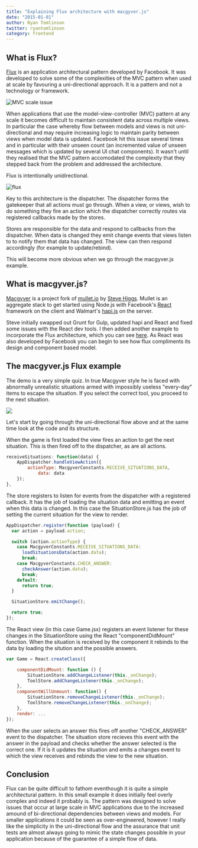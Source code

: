 ```yaml
---
title: "Explaining Flux architecture with macgyver.js"
date: "2015-01-01"
author: Ryan Tomlinson
twitter: ryantomlinson
category: frontend
---
```


## What is Flux?

[Flux](https://github.com/facebook/flux) is an application architectural pattern developed by Facebook. It was developed to solve some of the complexities of the MVC pattern when used at scale by favouring a uni-directional approach. It is a pattern and not a technology or framework.

![MVC scale issue](/images/posts/mvc-scale.png)

When applications that use the model-view-controller (MVC) pattern at any scale it becomes difficult to maintain consistent data across multiple views. In particular the case whereby flow between models and views is not uni-directional and may require increasing logic to maintain parity between views when model data is updated. Facebook hit this issue several times and in particular with their unseen count (an incremented value of unseen messages which is updated by several UI chat components). It wasn't until they realised that the MVC pattern accomodated the complexity that they stepped back from the problem and addressed the architecture.

Flux is intentionally unidirectional.

![flux](/images/posts/flux.png)

Key to this architecture is the dispatcher. The dispatcher forms the gatekeeper that all actions must go through. When a view, or views, wish to do something they fire an action which the dispatcher correctly routes via registered callbacks made by the stores.

Stores are responsible for the data and respond to callbacks from the dispatcher. When data is changed they emit change events that views listen to to notify them that data has changed. The view can then respond accordingly (for example to update/rebind).

This will become more obvious when we go through the macgyver.js example.

## What is macgyver.js?

[Macgyver](https://github.com/stevejhiggs/macgyver) is a project fork of [mullet.io](http://mullet.io/) by [Steve Higgs](https://github.com/stevejhiggs). Mullet is an aggregate stack to get started using Node.js with Facebook's [React](http://facebook.github.io/react/) framework on the client and Walmart's [hapi.js](http://walmartlabs.github.io/hapi/) on the server.

Steve initially swapped out Grunt for Gulp, updated hapi and React and fixed some issues with the React dev tools. I then added another example to incorporate the Flux architecture, which you can see [here](https://github.com/stevejhiggs/macgyver/tree/master/reactPlusFlux). As React was also developed by Facebook you can begin to see how flux compliments its design and component based model.

## The macgyver.js Flux example

The demo is a very simple quiz. In true Macgyver style he is faced with abnormally unrealistic situations armed with impossibly useless "every-day" items to escape the situation. If you select the correct tool, you proceed to the next situation.

![](/images/posts/structure.png)

Let's start by going through the uni-directional flow above and at the same time look at the code and its structure.

When the game is first loaded the view fires an action to get the next situation. This is then fired off to the dispatcher, as are all actions.

```javascript
receiveSituations: function(data) {
	AppDispatcher.handleViewAction({
   		actionType: MacgyverConstants.RECEIVE_SITUATIONS_DATA,
     		data: data
   	});
},

```

The store registers to listen for events from the dispatcher with a registered callback. It has the job of loading the situation data and emitting an event when this data is changed. In this case the SituationStore.js has the job of setting the current situation for the view to render.

```javascript
AppDispatcher.register(function (payload) {
  var action = payload.action;

  switch (action.actionType) {
    case MacgyverConstants.RECEIVE_SITUATIONS_DATA:
      loadSituationsData(action.data);
      break;
    case MacgyverConstants.CHECK_ANSWER:
      checkAnswer(action.data);
      break;
    default:
      return true;
  }

  SituationStore.emitChange();

  return true;
});
```

The React view (in this case Game.jsx) registers an event listener for these changes in the SituationStore using the React "componentDidMount" function. When the situation is received by the component it rebinds to the data by loading the sitution and the possible answers.

```javascript
var Game = React.createClass({

	componentDidMount: function () {
		SituationStore.addChangeListener(this._onChange);
		ToolStore.addChangeListener(this._onChange);
	},
	componentWillUnmount: function() {
		SituationStore.removeChangeListener(this._onChange);
		ToolStore.removeChangeListener(this._onChange);
	},
	render: ...
});
```

When the user selects an answer this fires off another "CHECK_ANSWER" event to the dispatcher. The situation store recieves this event with the answer in the payload and checks whether the answer selected is the correct one. If it is it updates the situation and emits a changes event to which the view receives and rebinds the view to the new situation.

## Conclusion

Flux can be quite difficult to fathom eventhough it is quite a simple architectural pattern. In this small example it does initially feel overly complex and indeed it probably is. The pattern was designed to solve issues that occur at large scale in MVC applications due to the increased amound of bi-directional dependencies between views and models. For smaller applications it could be seen as over-engineered, however I really like the simplicity in the uni-directional flow and the assurance that unit tests are almost always going to mimic the state changes possible in your application because of the guarantee of a simple flow of data.
